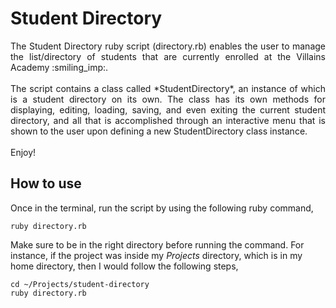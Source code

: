 # Student Directory #
<div style="text-align: justify">
The Student Directory ruby script (directory.rb) enables the user to manage the list/directory of students that are currently enrolled at the Villains Academy :smiling_imp:.<br>
<br>The script contains a class called *StudentDirectory*, an instance of which is a student directory on its own. The class has its own methods for displaying, editing, loading, saving, and even exiting the current student directory, and all that is accomplished through an interactive menu that is shown to the user upon defining a new StudentDirectory class instance.
<br><br>
Enjoy!
</div>

## How to use ##

Once in the terminal, run the script by using the following ruby command,

```shell
ruby directory.rb
```

Make sure to be in the right directory before running the command. For instance, if the project was inside my *Projects* directory, which is in my home directory, then I would follow the following steps,

```shell
cd ~/Projects/student-directory
ruby directory.rb
```
